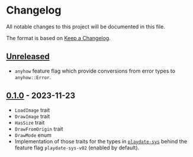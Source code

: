 # Changelog

All notable changes to this project will be documented in this file.

The format is based on [Keep a Changelog](https://keepachangelog.com/en/1.0.0/).


## [Unreleased]

* `anyhow` feature flag which provide conversions from error types to `anyhow::Error`.


## [0.1.0] - 2023-11-23

* `LoadImage` trait
* `DrawImage` trait
* `HasSize` trait
* `DrawFromOrigin` trait
* `DrawMode` enum
* Implementation of those traits for the types in [`playdate-sys`](https://docs.rs/playdate-sys/0.2) behind the feature
flag `playdate-sys-v02` (enabled by default).


[Unreleased]: https://github.com/jcornaz/beancount_parser_2/compare/v0.1.0...HEAD
[0.1.0]: https://github.com/jcornaz/beancount_parser_2/compare/...v0.1.0
